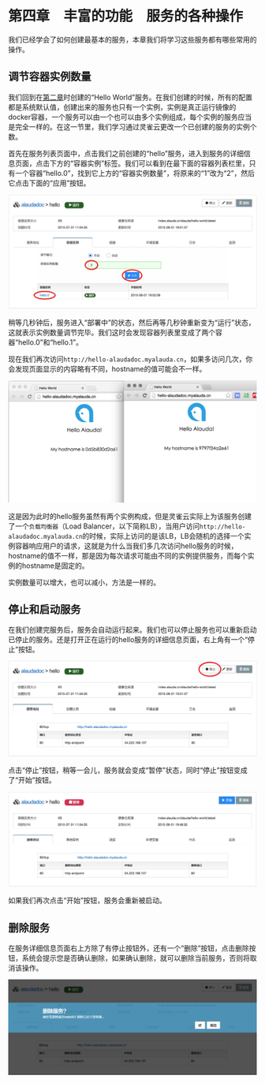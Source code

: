 # 第四章　丰富的功能　服务的各种操作

我们已经学会了如何创建最基本的服务，本章我们将学习这些服务都有哪些常用的操作。


## 调节容器实例数量

我们回到在[第二章](hello-world.md)时创建的“Hello World”服务。在我们创建的时候，所有的配置都是系统默认值，创建出来的服务也只有一个实例，实例是真正运行镜像的docker容器，一个服务可以由一个也可以由多个实例组成，每个实例的服务应当是完全一样的。在这一节里，我们学习通过灵雀云更改一个已创建的服务的实例个数。

首先在服务列表页面中，点击我们之前创建的“hello”服务，进入到服务的详细信息页面，点击下方的“容器实例”标签。我们可以看到在最下面的容器列表栏里，只有一个容器“hello.0”，找到它上方的“容器实例数量”，将原来的“1”改为“2”，然后它点击下面的“应用”按钮。

![](../images/tutorial/service-scale1.png)

稍等几秒钟后，服务进入“部署中”的状态，然后再等几秒钟重新变为“运行”状态，这就表示实例数量调节完毕。我们这时会发现容器列表里变成了两个容器“hello.0”和“hello.1”。

现在我们再次访问`http://hello-alaudadoc.myalauda.cn`，如果多访问几次，你会发现页面显示的内容略有不同，hostname的值可能会不一样。

![](../images/tutorial/service-scale-visit.png)

这是因为此时的hello服务虽然有两个实例构成，但是灵雀云实际上为该服务创建了一个`负载均衡器`（Load Balancer，以下简称LB），当用户访问`http://hello-alaudadoc.myalauda.cn`的时候，实际上访问的是该LB，LB会随机的选择一个实例容器响应用户的请求，这就是为什么当我们多几次访问hello服务的时候，hostname的值不一样，那是因为每次请求可能由不同的实例提供服务，而每个实例的hostname是固定的。

实例数量可以增大，也可以减小，方法是一样的。


## 停止和启动服务

在我们创建完服务后，服务会自动运行起来。我们也可以停止服务也可以重新启动已停止的服务。还是打开正在运行的hello服务的详细信息页面，右上角有一个“停止”按钮。

![](../images/tutorial/service-stop.png)

点击“停止”按钮，稍等一会儿，服务就会变成“暂停”状态，同时“停止”按钮变成了“开始”按钮。

![](../images/tutorial/service-stopped.png)

如果我们再次点击“开始”按钮，服务会重新被启动。


## 删除服务

在服务详细信息页面右上方除了有停止按钮外，还有一个“删除”按钮，点击删除按钮，系统会提示您是否确认删除，如果确认删除，就可以删除当前服务，否则将取消该操作。

![](../images/tutorial/service-delete.png)

